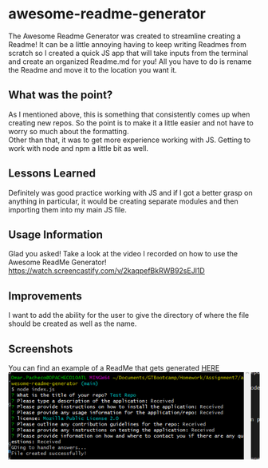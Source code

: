 # awesome-readme-generator
The Awesome Readme Generator was created to streamline creating a Readme! It can be a little annoying having to keep writing Readmes from scratch so I created a quick JS app that will take inputs from the terminal and create an organized Readme.md for you! All you have to do is rename the Readme and move it to the location you want it.

## What was the point?
As I mentioned above, this is something that consistently comes up when creating new repos. So the point is to make it a little easier and not have to worry so much about the formatting.\
Other than that, it was to get more experience working with JS. Getting to work with node and npm a little bit as well.

## Lessons Learned
Definitely was good practice working with JS and if I got a better grasp on anything in particular, it would be creating separate modules and then importing them into my main JS file.

## Usage Information
Glad you asked! Take a look at the video I recorded on how to use the Awesome ReadMe Generator!\
https://watch.screencastify.com/v/2kaqpefBkRWB92sEJl1D

## Improvements
I want to add the ability for the user to give the directory of where the file should be created as well as the name.

## Screenshots
You can find an example of a ReadMe that gets generated <a href="utils/examples/ReadmeEx.md">HERE</a>\
![Console with questions](/utils/images/console.PNG)